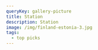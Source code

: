 ```yaml
---
queryKey: gallery-picture
title: Station
description: Station
image: /img/finland-estonia-3.jpg
tags:
  - top picks
---
```

